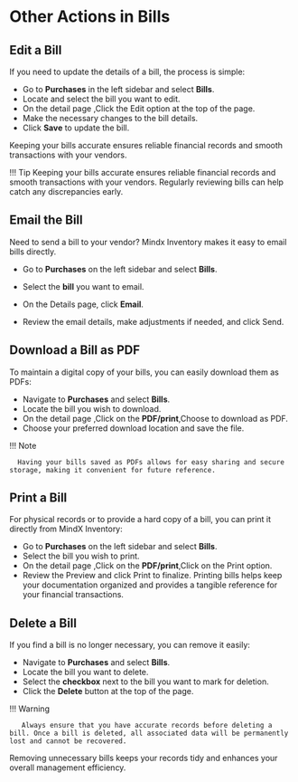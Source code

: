 # **Other Actions in Bills**

## **Edit a Bill**

If you need to update the details of a bill, the process is simple:

- Go to **Purchases** in the left sidebar and select **Bills**.
- Locate and select the bill you want to edit.
- On the detail page ,Click the Edit option at the top of the page.
- Make the necessary changes to the bill details.
- Click **Save** to update the bill.

Keeping your bills accurate ensures reliable financial records and smooth transactions with your vendors.

!!! Tip
Keeping your bills accurate ensures reliable financial records and smooth transactions with your vendors. Regularly reviewing bills can help catch any discrepancies early.

## **Email the Bill**

Need to send a bill to your vendor? Mindx Inventory makes it easy to email bills directly.

- Go to **Purchases** on the left sidebar and select **Bills**.

- Select the **bill** you want to email.

- On the Details page, click **Email**.

- Review the email details, make adjustments if needed, and click Send.

## **Download a Bill as PDF**

To maintain a digital copy of your bills, you can easily download them as PDFs:

- Navigate to **Purchases** and select **Bills**.
- Locate the bill you wish to download.
- On the detail page ,Click on the **PDF/print**,Choose to download as PDF.
- Choose your preferred download location and save the file.

!!! Note

      Having your bills saved as PDFs allows for easy sharing and secure storage, making it convenient for future reference.

## **Print a Bill**

For physical records or to provide a hard copy of a bill, you can print it directly from MindX Inventory:

- Go to **Purchases** on the left sidebar and select **Bills**.
- Select the bill you wish to print.
- On the detail page ,Click on the **PDF/print**,Click on the Print option.
- Review the Preview and click Print to finalize.
  Printing bills helps keep your documentation organized and provides a tangible reference for your financial transactions.

## **Delete a Bill**

If you find a bill is no longer necessary, you can remove it easily:

- Navigate to **Purchases** and select **Bills**.
- Locate the bill you want to delete.
- Select the **checkbox** next to the bill you want to mark for deletion.
- Click the **Delete** button at the top of the page.

!!! Warning

       Always ensure that you have accurate records before deleting a bill. Once a bill is deleted, all associated data will be permanently lost and cannot be recovered.

Removing unnecessary bills keeps your records tidy and enhances your overall management efficiency.
